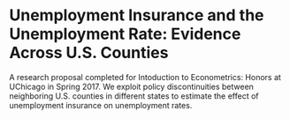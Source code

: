 # Unemployment Insurance and the Unemployment Rate: Evidence Across U.S. Counties

A research proposal completed for Intoduction to Econometrics: Honors at UChicago in Spring 2017. We exploit policy discontinuities between neighboring U.S. counties in different states to estimate the effect of unemployment insurance on unemployment rates.
